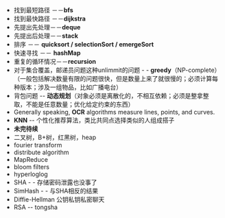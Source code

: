- 找到最短路径 －－**bfs**
- 找到最快路径 －－**dijkstra**
- 先提出先处理－－**deque**
- 先提出后处理－－**stack**
- 排序 －－ **quicksort / selectionSort / emergeSort**
- 快速寻找 －－ **hashMap**
- 重复的循环情况－－**recursion**
- 对于集合覆盖，邮递员问题这种unlimmit的问题 - - **greedy**（NP-complete）（一般包括解决数量有限的问题很快，但是数量上来了就很慢的；必须计算每种版本；涉及一组物品，比如广播电台）
- 背包问题 -- **动态规划**（对象必须是离散化的，不相互依赖；必须是整拿整取，不能是任意数量；优化给定约束的东西）
- Generally speaking, **OCR** algorithms measure lines, points, and curves.
- **KNN** -- 个性化推荐算法，类比共同点选择类似的人组成搭子
- **未完待续**
- 二叉树，B+树，红黑树，heap
- fourier transform
- distribute algorithm
- MapReduce
- bloom filters
- hyperloglog
- SHA - - 存储密码泄露也没事了
- SimHash - - 与SHA相反的结果
- Diffie-Hellman 公钥私钥私密聊天
- RSA -- tongsha

<!--stackedit_data:
eyJoaXN0b3J5IjpbNDUzMzgzNjksLTIwMzA3Njg4MDEsMTk1OT
M2OTUwOSwxNzM5NDQ0NzM3LDUxMzM2MTQ1NSw0MjcxMDM4NTUs
LTE3MDMxMDUyNDAsLTc4NzczNTg2MSwtNjQ4MDE2NTU4XX0=
-->